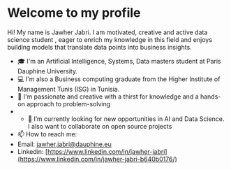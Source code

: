 # Welcome to my profile
Hi! My name is Jawher Jabri. 
I am motivated, creative and active data science student , eager to enrich my knowledge in this field and enjoys building models that translate data points into business insights. 
- 🎓 I'm an Artificial Intelligence, Systems, Data masters student at Paris Dauphine University.  
- 💻 I'm also a Business computing graduate from the Higher Institute of Management Tunis (ISG) in Tunisia.  
- 🧑‍ I'm passionate and creative with a thirst for knowledge and a hands-on approach to problem-solving
- - 👀 I’m currently looking for new opportunities in AI and Data Science. I also want to collaborate on open source projects  
- 📫 How to reach me:  
- Email: jawher.jabri@dauphine.eu 
- Linkedin: [https://www.linkedin.com/in/jawher-jabri](https://www.linkedin.com/in/jawher-jabri-b640b0176/)
